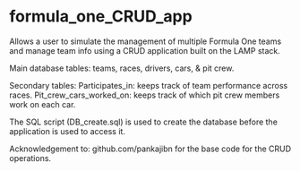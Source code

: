 # formula_one_CRUD_app
Allows a user to simulate the management of multiple Formula One teams and manage team info using a CRUD application built on the LAMP stack.

Main database tables:
teams, races, drivers, cars, & pit crew.

Secondary tables:
Participates_in: keeps track of team performance across races.
Pit_crew_cars_worked_on: keeps track of which pit crew members work on each car.

The SQL script (DB_create.sql) is used to create the database before the application is used to access it.

Acknowledgement to: github.com/pankajibn for the base code for the CRUD operations.



